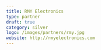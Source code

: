 ```yaml
---
title: RMY Electronics
type: partner
draft: true
category: silver
logo: /images/partners/rmy.jpg
website: http://rmyelectronics.com
---
```

